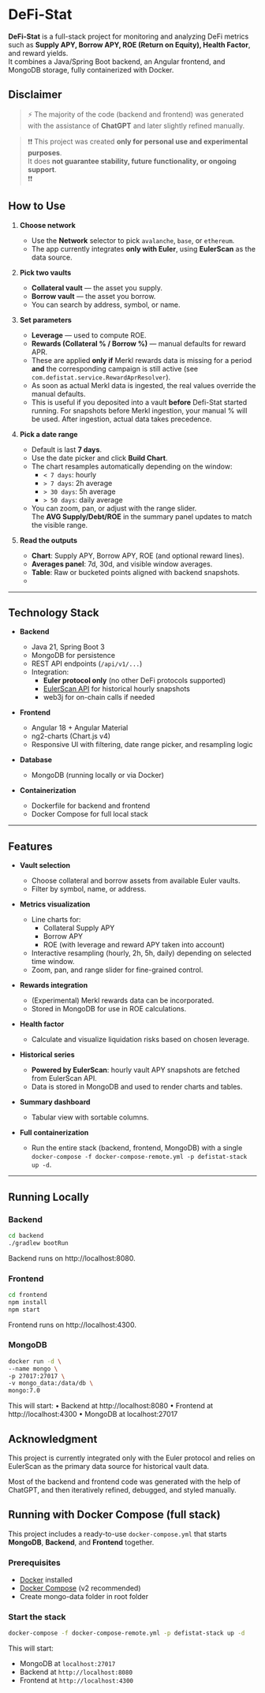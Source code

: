 # DeFi-Stat

**DeFi-Stat** is a full-stack project for monitoring and analyzing DeFi metrics such as **Supply APY, Borrow APY, ROE (Return on Equity), Health Factor**, and reward yields.  
It combines a Java/Spring Boot backend, an Angular frontend, and MongoDB storage, fully containerized with Docker.

## Disclaimer

> ⚡ The majority of the code (backend and frontend) was generated with the assistance of **ChatGPT** and later slightly refined manually.


> ❗❗ This project was created **only for personal use and experimental purposes**.  
It does **not guarantee stability, future functionality, or ongoing support**.  
❗❗


## How to Use

1. **Choose network**
    - Use the **Network** selector to pick `avalanche`, `base`, or `ethereum`.
    - The app currently integrates **only with Euler**, using **EulerScan** as the data source.

2. **Pick two vaults**
    - **Collateral vault** — the asset you supply.
    - **Borrow vault** — the asset you borrow.
    - You can search by address, symbol, or name.

3. **Set parameters**
    - **Leverage** — used to compute ROE.
    - **Rewards (Collateral % / Borrow %)** — manual defaults for reward APR.
    - These are applied **only if** Merkl rewards data is missing for a period **and** the corresponding campaign is still active (see `com.defistat.service.RewardAprResolver`).
    - As soon as actual Merkl data is ingested, the real values override the manual defaults.
    - This is useful if you deposited into a vault **before** Defi-Stat started running. For snapshots before Merkl ingestion, your manual % will be used. After ingestion, actual data takes precedence.

4. **Pick a date range**
    - Default is last **7 days**.
    - Use the date picker and click **Build Chart**.
    - The chart resamples automatically depending on the window:
        - `< 7 days`: hourly
        - `> 7 days`: 2h average
        - `> 30 days`: 5h average
        - `> 50 days`: daily average
    - You can zoom, pan, or adjust with the range slider.  
      The **AVG Supply/Debt/ROE** in the summary panel updates to match the visible range.

5. **Read the outputs**
    - **Chart**: Supply APY, Borrow APY, ROE (and optional reward lines).
    - **Averages panel**: 7d, 30d, and visible window averages.
    - **Table**: Raw or bucketed points aligned with backend snapshots.
    - 
---

## Technology Stack

- **Backend**
    - Java 21, Spring Boot 3
    - MongoDB for persistence
    - REST API endpoints (`/api/v1/...`)
    - Integration:
        - **Euler protocol only** (no other DeFi protocols supported)
        - [EulerScan API](https://api.eulerscan.xyz/) for historical hourly snapshots
        - web3j for on-chain calls if needed

- **Frontend**
    - Angular 18 + Angular Material
    - ng2-charts (Chart.js v4)
    - Responsive UI with filtering, date range picker, and resampling logic

- **Database**
    - MongoDB (running locally or via Docker)

- **Containerization**
    - Dockerfile for backend and frontend
    - Docker Compose for full local stack

---

## Features

- **Vault selection**
    - Choose collateral and borrow assets from available Euler vaults.
    - Filter by symbol, name, or address.

- **Metrics visualization**
    - Line charts for:
        - Collateral Supply APY
        - Borrow APY
        - ROE (with leverage and reward APY taken into account)
    - Interactive resampling (hourly, 2h, 5h, daily) depending on selected time window.
    - Zoom, pan, and range slider for fine-grained control.

- **Rewards integration**
    - (Experimental) Merkl rewards data can be incorporated.
    - Stored in MongoDB for use in ROE calculations.

- **Health factor**
    - Calculate and visualize liquidation risks based on chosen leverage.

- **Historical series**
    - **Powered by EulerScan**: hourly vault APY snapshots are fetched from EulerScan API.
    - Data is stored in MongoDB and used to render charts and tables.

- **Summary dashboard**
    - Tabular view with sortable columns.

- **Full containerization**
    - Run the entire stack (backend, frontend, MongoDB) with a single `docker-compose -f docker-compose-remote.yml -p defistat-stack up -d`.

---

## Running Locally

### Backend
```bash
cd backend
./gradlew bootRun
```

Backend runs on http://localhost:8080.

### Frontend
```bash
cd frontend
npm install
npm start
```
Frontend runs on http://localhost:4300.

### MongoDB
```bash
docker run -d \
--name mongo \
-p 27017:27017 \
-v mongo_data:/data/db \
mongo:7.0
```

This will start:
•	Backend at http://localhost:8080
•	Frontend at http://localhost:4300
•	MongoDB at localhost:27017


## Acknowledgment

This project is currently integrated only with the Euler protocol and relies on EulerScan as the primary data source for historical vault data.

Most of the backend and frontend code was generated with the help of ChatGPT, and then iteratively refined, debugged, and styled manually.


## Running with Docker Compose (full stack)

This project includes a ready-to-use `docker-compose.yml` that starts **MongoDB**, **Backend**, and **Frontend** together.

### Prerequisites
- [Docker](https://docs.docker.com/get-docker/) installed
- [Docker Compose](https://docs.docker.com/compose/) (v2 recommended)
- Create mongo-data folder in root folder

### Start the stack
```bash
docker-compose -f docker-compose-remote.yml -p defistat-stack up -d
```
This will start:
- MongoDB at `localhost:27017`  
- Backend at `http://localhost:8080`
- Frontend at `http://localhost:4300`